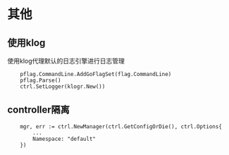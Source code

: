 # 其他



## 使用klog

使用klog代理默认的日志引擎进行日志管理

```
	pflag.CommandLine.AddGoFlagSet(flag.CommandLine)
	pflag.Parse()
	ctrl.SetLogger(klogr.New())
```



## controller隔离

```
	mgr, err := ctrl.NewManager(ctrl.GetConfigOrDie(), ctrl.Options{
		...
		Namespace: "default"
	})
```



